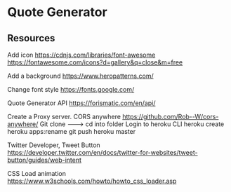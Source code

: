 # Quote Generator

## Resources 
Add icon 
https://cdnjs.com/libraries/font-awesome
https://fontawesome.com/icons?d=gallery&q=close&m=free

Add a background
https://www.heropatterns.com/

Change font style
https://fonts.google.com/

Quote Generator API
https://forismatic.com/en/api/

Create a Proxy server. CORS anywhere
https://github.com/Rob--W/cors-anywhere/
Git clone ---> cd into folder
Login to heroku CLI
heroku create
heroku apps:rename <newAppName>
git push heroku master

Twitter Developer, Tweet Button
https://developer.twitter.com/en/docs/twitter-for-websites/tweet-button/guides/web-intent

CSS Load animation
https://www.w3schools.com/howto/howto_css_loader.asp

